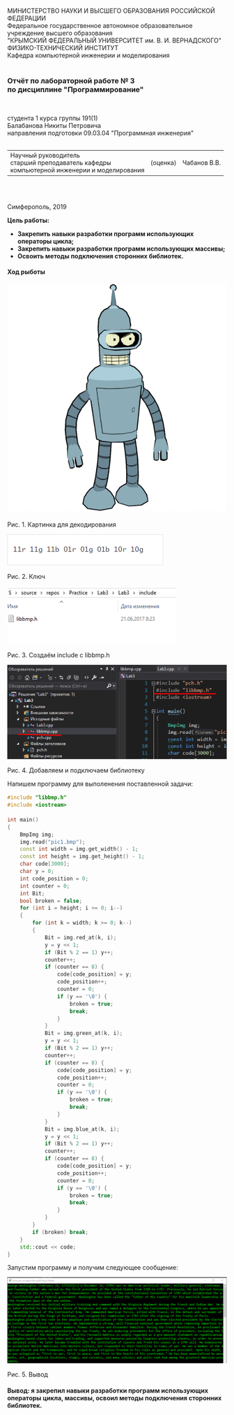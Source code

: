 МИНИСТЕРСТВО НАУКИ  И ВЫСШЕГО ОБРАЗОВАНИЯ РОССИЙСКОЙ ФЕДЕРАЦИИ  
Федеральное государственное автономное образовательное учреждение высшего образования  
"КРЫМСКИЙ ФЕДЕРАЛЬНЫЙ УНИВЕРСИТЕТ им. В. И. ВЕРНАДСКОГО"  
ФИЗИКО-ТЕХНИЧЕСКИЙ ИНСТИТУТ  
Кафедра компьютерной инженерии и моделирования
<br/><br/>

### Отчёт по лабораторной работе № 3<br/> по дисциплине "Программирование"
<br/>

студента 1 курса группы 191(1)  
Балабанова Никиты Петровича  
направления подготовки 09.03.04 "Программная инженерия"  
<br/>

<table>
<tr><td>Научный руководитель<br/> старший преподаватель кафедры<br/> компьютерной инженерии и моделирования</td>
<td>(оценка)</td>
<td>Чабанов В.В.</td>
</tr>
</table>
<br/><br/>

Симферополь, 2019
 
 **Цель работы:**
 - **Закрепить навыки разработки программ использующих операторы цикла;**
 - **Закрепить навыки разработки программ использующих массивы;**
 - **Освоить методы подключения сторонних библиотек.**

#### Ход рыботы

![](https://raw.githubusercontent.com/PraiseTheSun-0/Practice/master/Lab3/Lab3/pic1.bmp) 

Рис. 1. Картинка для декодирования

![](https://raw.githubusercontent.com/PraiseTheSun-0/Practice/master/Lab3/Lab3/Screenshots/Screenshot_1.png) 

Рис. 2. Ключ

![](https://raw.githubusercontent.com/PraiseTheSun-0/Practice/master/Lab3/Lab3/Screenshots/Screenshot_2.png)

Рис. 3. Создаём include с libbmp.h

![](https://raw.githubusercontent.com/PraiseTheSun-0/Practice/master/Lab3/Lab3/Screenshots/Screenshot_3.png)

Рис. 4. Добавляем и подключаем библиотеку

Напишем программу для выполенения поставленной задачи:

```c++
#include "libbmp.h"
#include <iostream>

int main()
{
	BmpImg img;
	img.read("pic1.bmp");
	const int width = img.get_width() - 1;
	const int height = img.get_height() - 1;
	char code[3000];
	char y = 0;
	int code_position = 0;
	int counter = 0;
	int Bit;
	bool broken = false;
	for (int i = height; i >= 0; i--)
	{
		for (int k = width; k >= 0; k--)
		{
			Bit = img.red_at(k, i);
			y = y << 1;
			if (Bit % 2 == 1) y++;
			counter++;
			if (counter == 8) {
				code[code_position] = y;
				code_position++;
				counter = 0;
				if (y == '\0') {
					broken = true;
					break;
				}
			}
			Bit = img.green_at(k, i);
			y = y << 1;
			if (Bit % 2 == 1) y++;
			counter++;
			if (counter == 8) {
				code[code_position] = y;
				code_position++;
				counter = 0;
				if (y == '\0') {
					broken = true;
					break;
				}
			}
			Bit = img.blue_at(k, i);
			y = y << 1;
			if (Bit % 2 == 1) y++;
			counter++;
			if (counter == 8) {
				code[code_position] = y;
				code_position++;
				counter = 0;
				if (y == '\0') {
					broken = true;
					break;
				}
			}
		}
		if (broken)	break;
	}
	std::cout << code;
}
```

Запустим программу и получим следующее сообщение: 

![](https://raw.githubusercontent.com/PraiseTheSun-0/Practice/master/Lab3/Lab3/Screenshots/Screenshot_4.png)

Рис. 5. Вывод

#### Вывод: я закрепил навыки разработки программ использующих операторы цикла, массивы, освоил методы подключения сторонних библиотек.